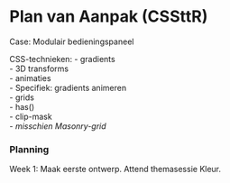 
# Plan van Aanpak (CSSttR)

Case: Modulair bedieningspaneel


CSS-technieken: - gradients </br>
                - 3D transforms </br>
                - animaties </br>
                - Specifiek: gradients animeren </br>
                - grids </br>
                - has() </br>
                - clip-mask </br>
                - _misschien Masonry-grid_ </br>

### Planning

Week 1: Maak eerste ontwerp. Attend themasessie Kleur.
